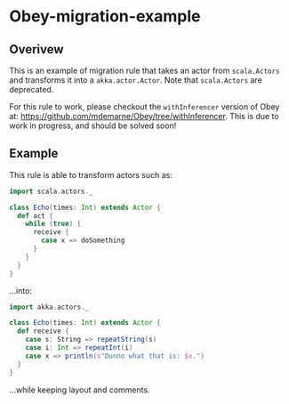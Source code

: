 # Obey-migration-example

## Overivew

This is an example of migration rule that takes an actor from `scala.Actors` and transforms it into a `akka.actor.Actor`. Note that `scala.Actors` are deprecated.

For this rule to work, please checkout the `withInferencer` version of Obey at: https://github.com/mdemarne/Obey/tree/withInferencer. This is due to work in progress, and should be solved soon!

## Example

This rule is able to transform actors such as:
```scala
import scala.actors._

class Echo(times: Int) extends Actor {
  def act {
    while (true) {
      receive {
        case x => doSomething
      }
    }
  }
}


```
...into:
```scala
import akka.actors._

class Echo(times: Int) extends Actor {
  def receive {
    case s: String => repeatString(s)
    case i: Int => repeatInt(i)
    case x => println(s"Dunno what that is: $x.")
  }
}
```
...while keeping layout and comments.